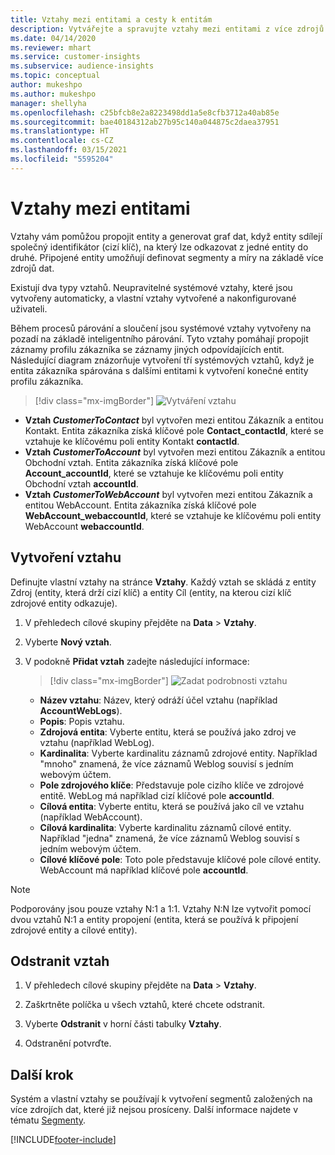 ```yaml
---
title: Vztahy mezi entitami a cesty k entitám
description: Vytvářejte a spravujte vztahy mezi entitami z více zdrojů dat.
ms.date: 04/14/2020
ms.reviewer: mhart
ms.service: customer-insights
ms.subservice: audience-insights
ms.topic: conceptual
author: mukeshpo
ms.author: mukeshpo
manager: shellyha
ms.openlocfilehash: c25bfcb8e2a8223498dd1a5e8cfb3712a40ab85e
ms.sourcegitcommit: bae40184312ab27b95c140a044875c2daea37951
ms.translationtype: HT
ms.contentlocale: cs-CZ
ms.lasthandoff: 03/15/2021
ms.locfileid: "5595204"
---
```

# <a name="relationships-between-entities"></a>Vztahy mezi entitami

Vztahy vám pomůžou propojit entity a generovat graf dat, když entity sdílejí společný identifikátor (cizí klíč), na který lze odkazovat z jedné entity do druhé. Připojené entity umožňují definovat segmenty a míry na základě více zdrojů dat.

Existují dva typy vztahů. Neupravitelné systémové vztahy, které jsou vytvořeny automaticky, a vlastní vztahy vytvořené a nakonfigurované uživateli.

Během procesů párování a sloučení jsou systémové vztahy vytvořeny na pozadí na základě inteligentního párování. Tyto vztahy pomáhají propojit záznamy profilu zákazníka se záznamy jiných odpovídajících entit. Následující diagram znázorňuje vytvoření tří systémových vztahů, když je entita zákazníka spárována s dalšími entitami k vytvoření konečné entity profilu zákazníka.

> [!div class="mx-imgBorder"]
> ![Vytváření vztahu](media/relationships-entities-merge.png "Vytváření vztahu")

- **Vztah *CustomerToContact*** byl vytvořen mezi entitou Zákazník a entitou Kontakt. Entita zákazníka získá klíčové pole **Contact_contactId**, které se vztahuje ke klíčovému poli entity Kontakt **contactId**.
- **Vztah *CustomerToAccount*** byl vytvořen mezi entitou Zákazník a entitou Obchodní vztah. Entita zákazníka získá klíčové pole **Account_accountId**, které se vztahuje ke klíčovému poli entity Obchodní vztah **accountId**.
- **Vztah *CustomerToWebAccount*** byl vytvořen mezi entitou Zákazník a entitou WebAccount. Entita zákazníka získá klíčové pole **WebAccount_webaccountId**, které se vztahuje ke klíčovému poli entity WebAccount **webaccountId**.

## <a name="create-a-relationship"></a>Vytvoření vztahu

Definujte vlastní vztahy na stránce **Vztahy**. Každý vztah se skládá z entity Zdroj (entity, která drží cizí klíč) a entity Cíl (entity, na kterou cizí klíč zdrojové entity odkazuje).

1. V přehledech cílové skupiny přejděte na **Data** > **Vztahy**.

2. Vyberte **Nový vztah**.

3. V podokně **Přidat vztah** zadejte následující informace:

   > [!div class="mx-imgBorder"]
   > ![Zadat podrobnosti vztahu](media/relationships-add.png "Zadat podrobnosti vztahu")

   - **Název vztahu**: Název, který odráží účel vztahu (například **AccountWebLogs**).
   - **Popis**: Popis vztahu.
   - **Zdrojová entita**: Vyberte entitu, která se používá jako zdroj ve vztahu (například WebLog).
   - **Kardinalita**: Vyberte kardinalitu záznamů zdrojové entity. Například "mnoho" znamená, že více záznamů Weblog souvisí s jedním webovým účtem.
   - **Pole zdrojového klíče**: Představuje pole cizího klíče ve zdrojové entitě. WebLog má například cizí klíčové pole **accountId**.
   - **Cílová entita**: Vyberte entitu, která se používá jako cíl ve vztahu (například WebAccount).
   - **Cílová kardinalita**: Vyberte kardinalitu záznamů cílové entity. Například "jedna" znamená, že více záznamů Weblog souvisí s jedním webovým účtem.
   - **Cílové klíčové pole**: Toto pole představuje klíčové pole cílové entity. WebAccount má například klíčové pole **accountId**.

> [!NOTE]
> Podporovány jsou pouze vztahy N:1 a 1:1. Vztahy N:N lze vytvořit pomocí dvou vztahů N:1 a entity propojení (entita, která se používá k připojení zdrojové entity a cílové entity).

## <a name="delete-a-relationship"></a>Odstranit vztah

1. V přehledech cílové skupiny přejděte na **Data** > **Vztahy**.

2. Zaškrtněte políčka u všech vztahů, které chcete odstranit.

3. Vyberte **Odstranit** v horní části tabulky **Vztahy**.

4. Odstranění potvrďte.

## <a name="next-step"></a>Další krok

Systém a vlastní vztahy se používají k vytvoření segmentů založených na více zdrojích dat, které již nejsou prosíceny. Další informace najdete v tématu [Segmenty](segments.md).


[!INCLUDE[footer-include](../includes/footer-banner.md)]